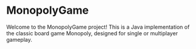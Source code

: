 # MonopolyGame
Welcome to the MonopolyGame project! This is a Java implementation of the classic board game Monopoly, designed for single or multiplayer gameplay.
